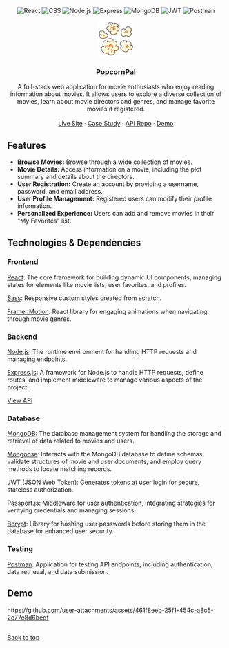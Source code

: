 <a name="top"></a>
<div align="center">

<img alt="React" height="22" src="https://ziadoua.github.io/m3-Markdown-Badges/badges/React/react2.svg">

<img alt="CSS" height="22" src="https://ziadoua.github.io/m3-Markdown-Badges/badges/CSS/css1.svg">

<img alt="Node.js" height="22" src="https://ziadoua.github.io/m3-Markdown-Badges/badges/NodeJS/nodejs1.svg">

<img alt="Express" height="22" src="https://ziadoua.github.io/m3-Markdown-Badges/badges/Express/express1.svg">

<img alt="MongoDB" height="22" src="https://ziadoua.github.io/m3-Markdown-Badges/badges/MongoDB/mongodb2.svg">

<img alt="JWT" height="22" src="https://ziadoua.github.io/m3-Markdown-Badges/badges/JWT/jwt1.svg">

<img alt="Postman" height="22" src="https://ziadoua.github.io/m3-Markdown-Badges/badges/Postman/postman1.svg">

<br>

<br>

<img src="public/images/favicon.png" alt="Logo" width="80" height="80">

<h3 align="center">PopcornPal</h3>

<p align="center">
A full-stack web application for movie enthusiasts who enjoy reading information about movies. It allows users to explore a diverse collection of movies, learn about movie directors and genres, and manage favorite movies if registered.
<br />
<br />
<a href="https://popcornpal.netlify.app/">Live Site</a> ·
<a href="https://monicaalyssa.tech/static/media/PopcornPal%20Case%20Study.a824b9a9c9ba5081dc47.pdf">Case Study</a> ·
<a href="https://github.com/monicaalyssa/movie-api">API Repo</a> ·
<a href="#demo">Demo</a> 
</div>


## Features

- **Browse Movies:** Browse through a wide collection of movies.
- **Movie Details:** Access information on a movie, including the plot summary and details about the directors.
- **User Registration:** Create an account by providing a username, password, and email address.
- **User Profile Management:** Registered users can modify their profile information.
- **Personalized Experience:** Users can add and remove movies in their "My Favorites" list.

## Technologies & Dependencies


### Frontend
<a href="https://react.dev/">React</a>: The core framework for building dynamic UI components, managing states for elements like movie lists, user favorites, and profiles.

<a href="https://sass-lang.com/">Sass</a>: Responsive custom styles created from scratch.

<a href="https://motion.dev/">Framer Motion</a>: React library for engaging animations when navigating through movie genres.


### Backend

<a href="https://nodejs.org/en">Node.js</a>: The runtime environment for handling HTTP requests and managing endpoints.

<a href="https://expressjs.com/">Express.js</a>: A framework for Node.js to handle HTTP requests, define routes, and implement middleware to manage various aspects of the project.


[View API](https://github.com/monicaalyssa/movie-api)

### Database

<a href="https://www.mongodb.com/">MongoDB</a>: The database management system for handling the storage and retrieval of data related to movies and users.

<a href="https://mongoosejs.com/">Mongoose</a>: Interacts with the MongoDB database to define schemas, validate structures of movie and user documents, and employ query methods to locate matching records.

<a href="https://jwt.io/">JWT</a> (JSON Web Token): Generates tokens at user login for secure, stateless authorization.

<a href="https://www.passportjs.org/">Passport.js</a>: Middleware for user authentication, integrating strategies for verifying credentials and managing sessions.

<a href="https://www.npmjs.com/package/bcrypt">Bcrypt</a>: Library for hashing user passwords before storing them in the database for enhanced user security.

### Testing
<a href="https://www.postman.com/">Postman</a>: Application for testing API endpoints, including authentication, data retrieval, and data submission.


## Demo <a name="demo"></a>

https://github.com/user-attachments/assets/461f8eeb-25f1-454c-a8c5-2c77e8d6bedf

##
[Back to top](#top)
